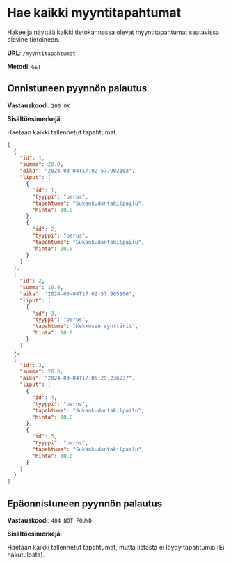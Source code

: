 # Hae kaikki myyntitapahtumat

Hakee ja näyttää kaikki tietokannassa olevat myyntitapahtumat saatavissa olevine tietoineen.

**URL**: `/myyntitapahtumat`

**Metodi**: `GET`

## Onnistuneen pyynnön palautus

**Vastauskoodi**: `200 OK`

**Sisältöesimerkejä**:

Haetaan kaikki tallennetut tapahtumat.

```json
[
  {
    "id": 1,
    "summa": 20.0,
    "aika": "2024-03-04T17:02:57.902103",
    "liput": [
      {
        "id": 1,
        "tyyppi": "perus",
        "tapahtuma": "Sukankudontakilpailu",
        "hinta": 10.0
      },
      {
        "id": 2,
        "tyyppi": "perus",
        "tapahtuma": "Sukankudontakilpailu",
        "hinta": 10.0
      }
    ]
  },
  {
    "id": 2,
    "summa": 10.0,
    "aika": "2024-03-04T17:02:57.905106",
    "liput": [
      {
        "id": 3,
        "tyyppi": "perus",
        "tapahtuma": "Kekkosen synttärit",
        "hinta": 10.0
      }
    ]
  },
  {
    "id": 3,
    "summa": 20.0,
    "aika": "2024-03-04T17:05:29.236237",
    "liput": [
      {
        "id": 4,
        "tyyppi": "perus",
        "tapahtuma": "Sukankudontakilpailu",
        "hinta": 10.0
      },
      {
        "id": 5,
        "tyyppi": "perus",
        "tapahtuma": "Sukankudontakilpailu",
        "hinta": 10.0
      }
    ]
  }
]
```

## Epäonnistuneen pyynnön palautus

**Vastauskoodi**: `404 NOT FOUND`

**Sisältöesimerkejä**:

Haetaan kaikki tallennetut tapahtumat, mutta listasta ei löydy tapahtumia (Ei hakutulosta).

```json

```
